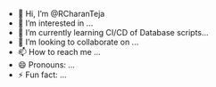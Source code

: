 - 👋 Hi, I’m @RCharanTeja
- 👀 I’m interested in ...
- 🌱 I’m currently learning CI/CD of Database scripts...
- 💞️ I’m looking to collaborate on ...
- 📫 How to reach me ...
- 😄 Pronouns: ...
- ⚡ Fun fact: ...

<!---
RCharanTeja/RCharanTeja is a ✨ special ✨ repository because its `README.md` (this file) appears on your GitHub profile.
You can click the Preview link to take a look at your changes.
--->
